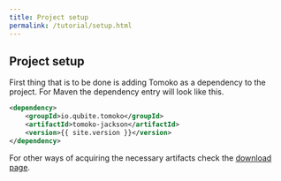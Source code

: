 ```yaml
---
title: Project setup
permalink: /tutorial/setup.html
---
```


## Project setup

First thing that is to be done is adding Tomoko as a dependency to the project. For Maven the dependency entry will look like this.

```xml
<dependency>
    <groupId>io.qubite.tomoko</groupId>
    <artifactId>tomoko-jackson</artifactId>
    <version>{{ site.version }}</version>
</dependency>
```

For other ways of acquiring the necessary artifacts check the [download page](/download.html).